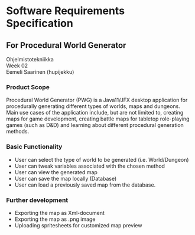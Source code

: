 # Software Requirements Specification  
## For Procedural World Generator  

Ohjelmistotekniikka  
Week 02  
Eemeli Saarinen (hupijekku)  

### Product Scope  
Procedural World Generator (PWG) is a Java11/JFX desktop application for procedurally generating
different types of worlds, maps and dungeons. Main use cases of the application include, but are not
limited to, creating maps for game development, creating battle maps for tabletop role-playing games
(such as D&D) and learning about different procedural generation methods.  

### Basic Functionality  
- User can select the type of world to be generated (i.e. World/Dungeon)  
- User can tweak variables associated with the chosen method  
- User can view the generated map   
- User can save the map locally (Database)  
- User can load a previously saved map from the database.  

### Further development   
- Exporting the map as Xml-document  
- Exporting the map as .png image  
- Uploading spritesheets for customized map preview  

